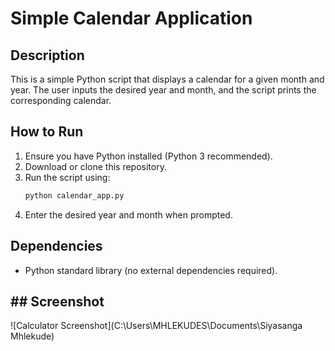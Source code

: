 # Simple Calendar Application

## Description
This is a simple Python script that displays a calendar for a given month and year. The user inputs the desired year and month, and the script prints the corresponding calendar.

## How to Run
1. Ensure you have Python installed (Python 3 recommended).
2. Download or clone this repository.
3. Run the script using:
   ```sh
   python calendar_app.py
   ```
4. Enter the desired year and month when prompted.

## Dependencies
- Python standard library (no external dependencies required).

## ## Screenshot

![Calculator Screenshot](C:\Users\MHLEKUDES\Documents\Siyasanga Mhlekude)



